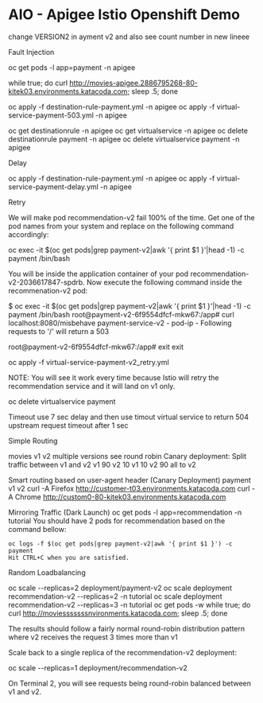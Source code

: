 # AIO - Apigee Istio Openshift Demo


change VERSION2 in ayment v2 and also see count number in new lineee

Fault Injection

oc get pods -l app=payment -n apigee

while true; do curl http://movies-apigee.2886795268-80-kitek03.environments.katacoda.com; sleep .5; done

oc apply -f destination-rule-payment.yml -n apigee
oc apply -f virtual-service-payment-503.yml -n apigee
 
oc get destinationrule -n apigee
oc get virtualservice -n apigee
oc delete destinationrule payment -n apigee
oc delete virtualservice payment -n apigee

Delay

oc apply -f destination-rule-payment.yml -n apigee
oc apply -f virtual-service-payment-delay.yml -n apigee


Retry

We will make pod recommendation-v2 fail 100% of the time. Get one of the pod names from your system and replace on the following command accordingly:

oc exec -it $(oc get pods|grep payment-v2|awk '{ print $1 }'|head -1) -c payment /bin/bash

You will be inside the application container of your pod recommendation-v2-2036617847-spdrb. Now execute the following command inside the recommenation-v2 pod:

$ oc exec -it $(oc get pods|grep payment-v2|awk '{ print $1 }'|head -1) -c payment /bin/bash
root@payment-v2-6f9554dfcf-mkw67:/app# curl localhost:8080/misbehave
payment-service-v2 - pod-ip -  Following requests to '/' will return a 503

root@payment-v2-6f9554dfcf-mkw67:/app# exit
exit


oc apply -f virtual-service-payment-v2_retry.yml

NOTE: You will see it work every time because Istio will retry the recommendation service and it will land on v1 only.

oc delete virtualservice payment


Timeout
use 7 sec delay and then use timout virtual service to return 504 upstream request timeout after 1 sec





Simple Routing

movies v1 v2 multiple versions 
	see round robin
	Canary deployment: Split traffic between v1 and v2
		v1 90 v2 10
		v1 10 v2 90
	all to v2

Smart routing based on user-agent header (Canary Deployment)
	payment v1 v2
		curl -A Firefox http://customer-t03.environments.katacoda.com
		curl -A Chrome http://custom0-80-kitek03.environments.katacoda.com

Mirroring Traffic (Dark Launch)
	oc get pods -l app=recommendation -n tutorial
You should have 2 pods for recommendation based on the command bellow:


	oc logs -f $(oc get pods|grep payment-v2|awk '{ print $1 }') -c payment
	Hit CTRL+C when you are satisfied.




Random Loadbalancing

oc scale --replicas=2 deployment/payment-v2
oc scale deployment recommendation-v2 --replicas=2 -n tutorial
oc scale deployment recommendation-v2 --replicas=3 -n tutorial
oc get pods -w
while true; do curl http://moviesssssssnvironments.katacoda.com; sleep .5; done

The results should follow a fairly normal round-robin distribution pattern where  v2 receives the request 3 times more than v1


Scale back to a single replica of the recommendation-v2 deployment:

oc scale --replicas=1 deployment/recommendation-v2

On Terminal 2, you will see requests being round-robin balanced between v1 and v2.





